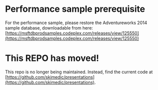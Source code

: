 # Performance sample prerequisite

For the performance sample, please restore the Adventureworks 2014 sample database, 
downloadable from here: [https://msftdbprodsamples.codeplex.com/releases/view/125550](https://msftdbprodsamples.codeplex.com/releases/view/125550)

# This REPO has moved!

This repo is no longer being maintained.  Instead, find the current code at [https://github.com/skimedic/presentations](https://github.com/skimedic/presentations).
